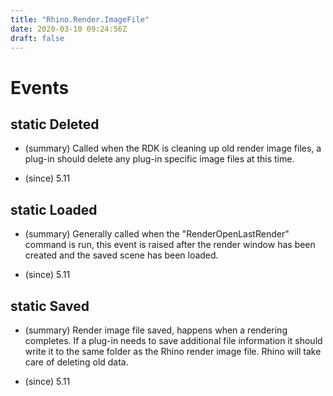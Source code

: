 ```yaml
---
title: "Rhino.Render.ImageFile"
date: 2020-03-10 09:24:56Z
draft: false
---
```


# Events
## static Deleted
- (summary) 
       Called when the RDK is cleaning up old render image files, a
       plug-in should delete any plug-in specific image files at this
       time.
       
- (since) 5.11
## static Loaded
- (summary) 
       Generally called when the "RenderOpenLastRender" command is run,
       this event is raised after the render window has been created and the
       saved scene has been loaded.
       
- (since) 5.11
## static Saved
- (summary) 
       Render image file saved, happens when a rendering completes.
       If a plug-in needs to save additional file information it should
       write it to the same folder as the Rhino render image file.  Rhino
       will take care of deleting old data.
       
- (since) 5.11
